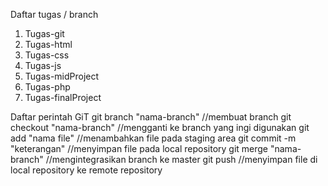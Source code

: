 Daftar tugas / branch
  1. Tugas-git
  2. Tugas-html
  3. Tugas-css
  4. Tugas-js
  5. Tugas-midProject
  6. Tugas-php
  7. Tugas-finalProject

Daftar perintah GiT
git branch "nama-branch"	//membuat branch
git checkout "nama-branch" 	//mengganti ke branch yang ingi digunakan
git add "nama file"  		//menambahkan file pada staging area
git commit -m "keterangan" 	//menyimpan file pada local repository
git merge "nama-branch" 	//mengintegrasikan branch ke master
git push 			//menyimpan file di local repository ke remote repository
 
